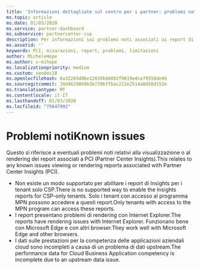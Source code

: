 ```yaml
---
title: 'Informazioni dettagliate sul centro per i partner: problemi noti | Centro per i partner'
ms.topic: article
ms.date: 01/03/2020
ms.service: partner-dashboard
ms.subservice: partnercenter-csp
description: Per informazioni sui problemi noti associati ai report di partner Center Insights (PCI), vedere.
ms.assetid: ''
keywords: PCI, misurazioni, report, problemi, limitazioni
author: MicheleHope
ms.author: v-mihope
ms.localizationpriority: medium
ms.custom: seodec18
ms.openlocfilehash: 8a32285d06e12839b60092f9019edce79558de66
ms.sourcegitcommit: 39d4629869b3b739bffbac212e2514a8d50d152e
ms.translationtype: MT
ms.contentlocale: it-IT
ms.lasthandoff: 01/03/2020
ms.locfileid: "75647992"
---
```

# <a name="known-issues"></a><span data-ttu-id="7d245-104">Problemi noti</span><span class="sxs-lookup"><span data-stu-id="7d245-104">Known issues</span></span>

<span data-ttu-id="7d245-105">Questo si riferisce a eventuali problemi noti relativi alla visualizzazione o al rendering dei report associati a PCI (Partner Center Insights).</span><span class="sxs-lookup"><span data-stu-id="7d245-105">This relates to any known issues viewing or rendering reports associated with Partner Center Insights (PCI).</span></span>

- <span data-ttu-id="7d245-106">Non esiste un modo supportato per abilitare i report di Insights per i tenant solo CSP.</span><span class="sxs-lookup"><span data-stu-id="7d245-106">There is no supported way to enable the Insights reports for CSP-only tenants.</span></span> <span data-ttu-id="7d245-107">Solo i tenant con accesso al programma MPN possono accedere a questi report.</span><span class="sxs-lookup"><span data-stu-id="7d245-107">Only tenants with access to the MPN program can access these reports.</span></span>
- <span data-ttu-id="7d245-108">I report presentano problemi di rendering con Internet Explorer.</span><span class="sxs-lookup"><span data-stu-id="7d245-108">The reports have rendering issues with Internet Explorer.</span></span> <span data-ttu-id="7d245-109">Funzionano bene con Microsoft Edge e con altri browser.</span><span class="sxs-lookup"><span data-stu-id="7d245-109">They work well with Microsoft Edge and other browsers.</span></span>
- <span data-ttu-id="7d245-110">I dati sulle prestazioni per la competenza delle applicazioni aziendali cloud sono incompleti a causa di un problema di dati upstream.</span><span class="sxs-lookup"><span data-stu-id="7d245-110">The performance data for Cloud Business Application competency is incomplete due to an upstream data issue.</span></span>

